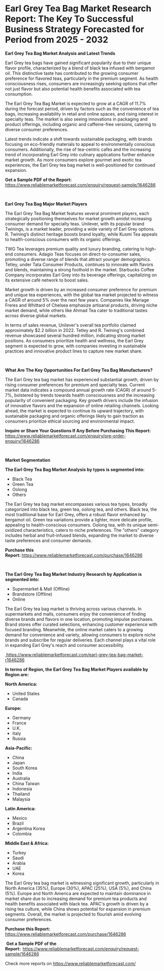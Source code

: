 <p><h1>Earl Grey Tea Bag Market Research Report: The Key To Successful Business Strategy Forecasted for Period from 2025 - 2032</h1></p><p><strong>Earl Grey Tea Bag Market Analysis and Latest Trends</strong></p>
<p><p>Earl Grey tea bags have gained significant popularity due to their unique flavor profile, characterized by a blend of black tea infused with bergamot oil. This distinctive taste has contributed to the growing consumer preference for flavored teas, particularly in the premium segment. As health consciousness rises, consumers are increasingly seeking options that offer not just flavor but also potential health benefits associated with tea consumption.</p><p>The Earl Grey Tea Bag Market is expected to grow at a CAGR of 11.7% during the forecast period, driven by factors such as the convenience of tea bags, increasing availability in retail and online spaces, and rising interest in specialty teas. The market is also seeing innovations in packaging and product offerings, including organic and caffeine-free versions, catering to diverse consumer preferences.</p><p>Latest trends indicate a shift towards sustainable packaging, with brands focusing on eco-friendly materials to appeal to environmentally conscious consumers. Additionally, the rise of tea-centric cafes and the increasing trend of incorporating Earl Grey into culinary applications further enhance market growth. As more consumers explore gourmet and exotic tea experiences, the Earl Grey tea bag market is well-positioned for continued expansion.</p></p>
<p><strong>Get a Sample PDF of the Report:&nbsp;</strong> <a href="https://www.reliablemarketforecast.com/enquiry/request-sample/1646286?utm_campaign=2255&utm_medium=2&utm_source=Github&utm_content=ia&utm_term=15022025&utm_id=earl-grey-tea-bag">https://www.reliablemarketforecast.com/enquiry/request-sample/1646286</a></p>
<p>&nbsp;</p>
<p><strong>Earl Grey Tea Bag Major Market Players</strong></p>
<p><p>The Earl Grey Tea Bag Market features several prominent players, each strategically positioning themselves for market growth amidst increasing consumer demand for specialty teas. Unilever, with its popular brand Twinings, is a market leader, providing a wide variety of Earl Grey options. R. Twining’s distinct heritage boosts brand loyalty, while Kusmi Tea appeals to health-conscious consumers with its organic offerings. </p><p>TWG Tea leverages premium quality and luxury branding, catering to high-end consumers. Adagio Teas focuses on direct-to-consumer sales, promoting a diverse range of blends that attract younger demographics. Tetley, under Tata Consumer Products, continues to innovate with flavors and blends, maintaining a strong foothold in the market. Starbucks Coffee Company incorporates Earl Grey into its beverage offerings, capitalizing on its extensive café network to boost sales.</p><p>Market growth is driven by an increased consumer preference for premium and unique tea experiences, with the global tea market projected to witness a CAGR of around 5% over the next few years. Companies like Mariage Freres and Whittard of Chelsea emphasize artisanal products, driving niche market demand, while others like Ahmad Tea cater to traditional tastes across diverse global markets.</p><p>In terms of sales revenue, Unilever's overall tea portfolio claimed approximately $2.2 billion in 2022. Tetley and R. Twining's combined revenue showcased several hundred million, indicating strong market positions. As consumers prioritize health and wellness, the Earl Grey segment is expected to grow, with companies investing in sustainable practices and innovative product lines to capture new market share.</p></p>
<p>&nbsp;</p>
<p><strong>What Are The Key Opportunities For Earl Grey Tea Bag Manufacturers?</strong></p>
<p><p>The Earl Grey tea bag market has experienced substantial growth, driven by rising consumer preferences for premium and specialty teas. Current market data indicates a compound annual growth rate (CAGR) of around 5-7%, bolstered by trends towards health consciousness and the increasing popularity of convenient packaging. Key growth drivers include the infusion of innovative flavors and the expansion of online retailing channels. Looking ahead, the market is expected to continue its upward trajectory, with sustainable packaging and organic offerings likely to gain traction as consumers prioritize ethical sourcing and environmental impact.</p></p>
<p><strong>Inquire or Share Your Questions If Any Before Purchasing This Report:</strong> <a href="https://www.reliablemarketforecast.com/enquiry/pre-order-enquiry/1646286?utm_campaign=2255&utm_medium=2&utm_source=Github&utm_content=ia&utm_term=15022025&utm_id=earl-grey-tea-bag">https://www.reliablemarketforecast.com/enquiry/pre-order-enquiry/1646286</a></p>
<p>&nbsp;</p>
<p><strong>Market Segmentation</strong></p>
<p><strong>The Earl Grey Tea Bag Market Analysis by types is segmented into:</strong></p>
<p><ul><li>Black Tea</li><li>Green Tea</li><li>Oolong</li><li>Others</li></ul></p>
<p><p>The Earl Grey tea bag market encompasses various tea types, broadly categorized into black tea, green tea, oolong tea, and others. Black tea, the most traditional base for Earl Grey, offers a robust flavor enhanced by bergamot oil. Green tea variations provide a lighter, more delicate profile, appealing to health-conscious consumers. Oolong tea, with its unique semi-oxidized characteristics, caters to niche preferences. The "others" category includes herbal and fruit-infused blends, expanding the market to diverse taste preferences and consumer demands.</p></p>
<p><strong>Purchase this Report:&nbsp;</strong><a href="https://www.reliablemarketforecast.com/purchase/1646286?utm_campaign=2255&utm_medium=2&utm_source=Github&utm_content=ia&utm_term=15022025&utm_id=earl-grey-tea-bag">https://www.reliablemarketforecast.com/purchase/1646286</a></p>
<p>&nbsp;</p>
<p><strong>The Earl Grey Tea Bag Market Industry Research by Application is segmented into:</strong></p>
<p><ul><li>Supermarket & Mall (Offline)</li><li>Brandstore (Offline)</li><li>Online</li></ul></p>
<p><p>The Earl Grey tea bag market is thriving across various channels. In supermarkets and malls, consumers enjoy the convenience of finding diverse brands and flavors in one location, promoting impulse purchases. Brand stores offer curated selections, enhancing customer experience with focused branding. Meanwhile, the online market caters to a growing demand for convenience and variety, allowing consumers to explore niche brands and subscribe for regular deliveries. Each channel plays a vital role in expanding Earl Grey's reach and consumer accessibility.</p></p>
<p><a href="https://www.reliablemarketforecast.com/earl-grey-tea-bag-market-r1646286?utm_campaign=2255&utm_medium=2&utm_source=Github&utm_content=ia&utm_term=15022025&utm_id=earl-grey-tea-bag">&nbsp;https://www.reliablemarketforecast.com/earl-grey-tea-bag-market-r1646286</a></p>
<p><strong>In terms of Region, the Earl Grey Tea Bag Market Players available by Region are:</strong></p>
<p>
    <p> <strong> North America: </strong>
        <ul>
            <li>United States</li>
            <li>Canada</li>
        </ul>
        </p> 
    <p> <strong> Europe: </strong>
        <ul>
            <li>Germany</li>
            <li>France</li>
            <li>U.K.</li>
            <li>Italy</li>
            <li>Russia</li>
        </ul>
        </p> 
    <p> <strong> Asia-Pacific: </strong>
        <ul>
            <li>China</li>
            <li>Japan</li>
            <li>South Korea</li>
            <li>India</li>
            <li>Australia</li>
            <li>China Taiwan</li>
            <li>Indonesia</li>
            <li>Thailand</li>
            <li>Malaysia</li>
        </ul>
        </p> 
    <p> <strong> Latin America: </strong>
        <ul>
            <li>Mexico</li>
            <li>Brazil</li>
            <li>Argentina Korea</li>
            <li>Colombia</li>
        </ul>
        </p> 
    <p> <strong> Middle East & Africa: </strong>
        <ul>
            <li>Turkey</li>
            <li>Saudi</li>
            <li>Arabia</li>
            <li>UAE</li>
            <li>Korea</li>
        </ul>
    </p>
    </p>
<p><p>The Earl Grey tea bag market is witnessing significant growth, particularly in North America (35%), Europe (30%), APAC (25%), USA (5%), and China (5%). Europe and North America are expected to maintain dominance in market share due to increasing demand for premium tea products and health benefits associated with black tea. APAC's growth is driven by a rising tea culture, while China shows potential for expansion in premium segments. Overall, the market is projected to flourish amid evolving consumer preferences.</p></p>
<p><strong>Purchase this Report: </strong><a href="https://www.reliablemarketforecast.com/purchase/1646286?utm_campaign=2255&utm_medium=2&utm_source=Github&utm_content=ia&utm_term=15022025&utm_id=earl-grey-tea-bag">https://www.reliablemarketforecast.com/purchase/1646286</a></p>
<p>&nbsp;<strong>Get a Sample PDF of the Report:&nbsp;&nbsp;</strong><a href="https://www.reliablemarketforecast.com/enquiry/request-sample/1646286?utm_campaign=2255&utm_medium=2&utm_source=Github&utm_content=ia&utm_term=15022025&utm_id=earl-grey-tea-bag">https://www.reliablemarketforecast.com/enquiry/request-sample/1646286</a></p>
<p><strong></strong></p>
<p>Check more reports on <a href="https://www.reliablemarketforecast.com/?utm_campaign=2255&utm_medium=2&utm_source=Github&utm_content=ia&utm_term=15022025&utm_id=earl-grey-tea-bag">https://www.reliablemarketforecast.com/</a></p>